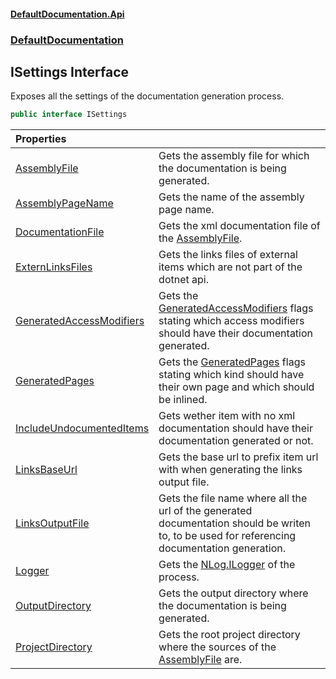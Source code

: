 #### [DefaultDocumentation\.Api](../../index.md 'index')
### [DefaultDocumentation](../../index.md#DefaultDocumentation 'DefaultDocumentation')

## ISettings Interface

Exposes all the settings of the documentation generation process\.

```csharp
public interface ISettings
```

| Properties | |
| :--- | :--- |
| [AssemblyFile](AssemblyFile.md 'DefaultDocumentation\.ISettings\.AssemblyFile') | Gets the assembly file for which the documentation is being generated\. |
| [AssemblyPageName](AssemblyPageName.md 'DefaultDocumentation\.ISettings\.AssemblyPageName') | Gets the name of the assembly page name\. |
| [DocumentationFile](DocumentationFile.md 'DefaultDocumentation\.ISettings\.DocumentationFile') | Gets the xml documentation file of the [AssemblyFile](AssemblyFile.md 'DefaultDocumentation\.ISettings\.AssemblyFile')\. |
| [ExternLinksFiles](ExternLinksFiles.md 'DefaultDocumentation\.ISettings\.ExternLinksFiles') | Gets the links files of external items which are not part of the dotnet api\. |
| [GeneratedAccessModifiers](GeneratedAccessModifiers.md 'DefaultDocumentation\.ISettings\.GeneratedAccessModifiers') | Gets the [GeneratedAccessModifiers](../GeneratedAccessModifiers/index.md 'DefaultDocumentation\.GeneratedAccessModifiers') flags stating which access modifiers should have their documentation generated\. |
| [GeneratedPages](GeneratedPages.md 'DefaultDocumentation\.ISettings\.GeneratedPages') | Gets the [GeneratedPages](../GeneratedPages/index.md 'DefaultDocumentation\.GeneratedPages') flags stating which kind should have their own page and which should be inlined\. |
| [IncludeUndocumentedItems](IncludeUndocumentedItems.md 'DefaultDocumentation\.ISettings\.IncludeUndocumentedItems') | Gets wether item with no xml documentation should have their documentation generated or not\. |
| [LinksBaseUrl](LinksBaseUrl.md 'DefaultDocumentation\.ISettings\.LinksBaseUrl') | Gets the base url to prefix item url with when generating the links output file\. |
| [LinksOutputFile](LinksOutputFile.md 'DefaultDocumentation\.ISettings\.LinksOutputFile') | Gets the file name where all the url of the generated documentation should be writen to, to be used for referencing documentation generation\. |
| [Logger](Logger.md 'DefaultDocumentation\.ISettings\.Logger') | Gets the [NLog\.ILogger](https://docs.microsoft.com/en-us/dotnet/api/NLog.ILogger 'NLog\.ILogger') of the process\. |
| [OutputDirectory](OutputDirectory.md 'DefaultDocumentation\.ISettings\.OutputDirectory') | Gets the output directory where the documentation is being generated\. |
| [ProjectDirectory](ProjectDirectory.md 'DefaultDocumentation\.ISettings\.ProjectDirectory') | Gets the root project directory where the sources of the [AssemblyFile](AssemblyFile.md 'DefaultDocumentation\.ISettings\.AssemblyFile') are\. |
